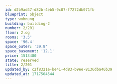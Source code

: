```yaml
---
id: d2b9ad47-d82b-4eb5-9c07-f7272db071fb
blueprint: object
type: wohnung
building: building-2
number: 2/201
floor: 2.og
rooms: '3.5'
space: '96.4'
space_outer: '39.8'
space_basement: '12.1'
price: 1513480
state: reserved
title: 2/201
updated_by: c2f8321e-be41-4d83-b9ee-8136dba46b39
updated_at: 1717504544
---
```

